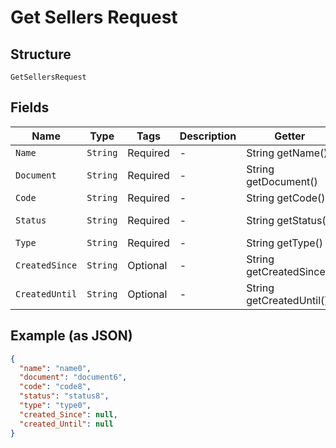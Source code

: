 
# Get Sellers Request

## Structure

`GetSellersRequest`

## Fields

| Name | Type | Tags | Description | Getter | Setter |
|  --- | --- | --- | --- | --- | --- |
| `Name` | `String` | Required | - | String getName() | setName(String name) |
| `Document` | `String` | Required | - | String getDocument() | setDocument(String document) |
| `Code` | `String` | Required | - | String getCode() | setCode(String code) |
| `Status` | `String` | Required | - | String getStatus() | setStatus(String status) |
| `Type` | `String` | Required | - | String getType() | setType(String type) |
| `CreatedSince` | `String` | Optional | - | String getCreatedSince() | setCreatedSince(String createdSince) |
| `CreatedUntil` | `String` | Optional | - | String getCreatedUntil() | setCreatedUntil(String createdUntil) |

## Example (as JSON)

```json
{
  "name": "name0",
  "document": "document6",
  "code": "code8",
  "status": "status8",
  "type": "type0",
  "created_Since": null,
  "created_Until": null
}
```

